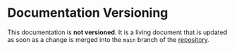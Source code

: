 # Documentation Versioning

This documentation is **not versioned**. It is a living document that is updated as soon as a change is merged into the `main` branch of the [repository](https://github.com/schematown/docs).
